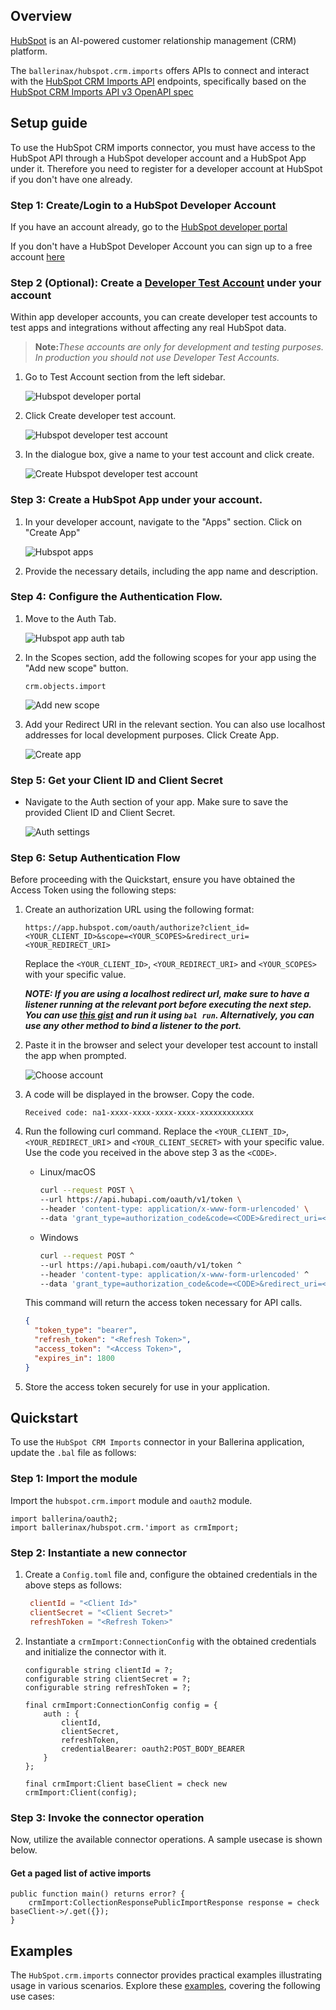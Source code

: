 ## Overview

[HubSpot](https://www.hubspot.com/our-story) is an AI-powered customer relationship management (CRM) platform. 

The `ballerinax/hubspot.crm.imports` offers APIs to connect and interact with the [HubSpot CRM Imports API](https://developers.hubspot.com/docs/api/crm/imports) endpoints, specifically based on the [HubSpot CRM Imports API v3 OpenAPI spec](https://github.com/HubSpot/HubSpot-public-api-spec-collection/blob/main/PublicApiSpecs/CRM/Imports/Rollouts/144903/v3/imports.json)

## Setup guide

To use the HubSpot CRM imports connector, you must have access to the HubSpot API through a HubSpot developer account and a HubSpot App under it. Therefore you need to register for a developer account at HubSpot if you don't have one already.

### Step 1: Create/Login to a HubSpot Developer Account

If you have an account already, go to the [HubSpot developer portal](https://app.hubspot.com/)

If you don't have a HubSpot Developer Account you can sign up to a free account [here](https://developers.hubspot.com/get-started)

### Step 2 (Optional): Create a [Developer Test Account](https://developers.hubspot.com/beta-docs/getting-started/account-types#developer-test-accounts) under your account

Within app developer accounts, you can create developer test accounts to test apps and integrations without affecting any real HubSpot data.

> **Note:**_These accounts are only for development and testing purposes. In production you should not use Developer Test Accounts._

1. Go to Test Account section from the left sidebar.

   ![Hubspot developer portal](../docs/setup/resources/test_acc_1.png)

2. Click Create developer test account.

   ![Hubspot developer test account](../docs/setup/resources/test_acc_2.png)

3. In the dialogue box, give a name to your test account and click create.

   ![Create Hubspot developer test account](../docs/setup/resources/test_acc_3.png)

### Step 3: Create a HubSpot App under your account.

1. In your developer account, navigate to the "Apps" section. Click on "Create App"

   ![Hubspot apps](../docs/setup/resources/create_app_1.png)

2. Provide the necessary details, including the app name and description.

### Step 4: Configure the Authentication Flow.

1. Move to the Auth Tab.

   ![Hubspot app auth tab](../docs/setup/resources/create_app_2.png)

2. In the Scopes section, add the following scopes for your app using the "Add new scope" button.

   `crm.objects.import`

   ![Add new scope](../docs/setup/resources/scope_set.png)

4. Add your Redirect URI in the relevant section. You can also use localhost addresses for local development purposes. Click Create App.

   ![Create app](../docs/setup/resources/create_app_final.png)

### Step 5: Get your Client ID and Client Secret

- Navigate to the Auth section of your app. Make sure to save the provided Client ID and Client Secret.

   ![Auth settings](../docs/setup/resources/get_credentials.png)

### Step 6: Setup Authentication Flow

Before proceeding with the Quickstart, ensure you have obtained the Access Token using the following steps:

1. Create an authorization URL using the following format:

   ```
   https://app.hubspot.com/oauth/authorize?client_id=<YOUR_CLIENT_ID>&scope=<YOUR_SCOPES>&redirect_uri=<YOUR_REDIRECT_URI>
   ```

   Replace the `<YOUR_CLIENT_ID>`, `<YOUR_REDIRECT_URI>` and `<YOUR_SCOPES>` with your specific value.

    **_NOTE: If you are using a localhost redirect url, make sure to have a listener running at the relevant port before executing the next step. You can use [this gist](https://gist.github.com/lnash94/0af47bfcb7cc1e3d59e06364b3c86b59) and run it using `bal run`. Alternatively, you can use any other method to bind a listener to the port._**

2. Paste it in the browser and select your developer test account to install the app when prompted.

   ![Choose account](../docs/setup/resources/install_app.png)

3. A code will be displayed in the browser. Copy the code.

   ```
   Received code: na1-xxxx-xxxx-xxxx-xxxx-xxxxxxxxxxxx
   ```

4. Run the following curl command. Replace the `<YOUR_CLIENT_ID>`, `<YOUR_REDIRECT_URI`> and `<YOUR_CLIENT_SECRET>` with your specific value. Use the code you received in the above step 3 as the `<CODE>`.

   - Linux/macOS

     ```bash
     curl --request POST \
     --url https://api.hubapi.com/oauth/v1/token \
     --header 'content-type: application/x-www-form-urlencoded' \
     --data 'grant_type=authorization_code&code=<CODE>&redirect_uri=<YOUR_REDIRECT_URI>&client_id=<YOUR_CLIENT_ID>&client_secret=<YOUR_CLIENT_SECRET>'
     ```

   - Windows

     ```bash
     curl --request POST ^
     --url https://api.hubapi.com/oauth/v1/token ^
     --header 'content-type: application/x-www-form-urlencoded' ^
     --data 'grant_type=authorization_code&code=<CODE>&redirect_uri=<YOUR_REDIRECT_URI>&client_id=<YOUR_CLIENT_ID>&client_secret=<YOUR_CLIENT_SECRET>'
     ```

   This command will return the access token necessary for API calls.

   ```json
   {
     "token_type": "bearer",
     "refresh_token": "<Refresh Token>",
     "access_token": "<Access Token>",
     "expires_in": 1800
   }
   ```

5. Store the access token securely for use in your application.

## Quickstart

To use the `HubSpot CRM Imports` connector in your Ballerina application, update the `.bal` file as follows:

### Step 1: Import the module

Import the `hubspot.crm.import` module and `oauth2` module.

```ballerina
import ballerina/oauth2;
import ballerinax/hubspot.crm.'import as crmImport;
```

### Step 2: Instantiate a new connector

1. Create a `Config.toml` file and, configure the obtained credentials in the above steps as follows:

   ```toml
    clientId = "<Client Id>"
    clientSecret = "<Client Secret>"
    refreshToken = "<Refresh Token>"
   ```

2. Instantiate a `crmImport:ConnectionConfig` with the obtained credentials and initialize the connector with it.

    ```ballerina 
    configurable string clientId = ?;
    configurable string clientSecret = ?;
    configurable string refreshToken = ?;

    final crmImport:ConnectionConfig config = {
        auth : {
            clientId,
            clientSecret,
            refreshToken,
            credentialBearer: oauth2:POST_BODY_BEARER
        }
    };

    final crmImport:Client baseClient = check new crmImport:Client(config);
    ```

### Step 3: Invoke the connector operation

Now, utilize the available connector operations. A sample usecase is shown below.

#### Get a paged list of active imports
    
```ballerina
public function main() returns error? {
    crmImport:CollectionResponsePublicImportResponse response = check baseClient->/.get({});
}
```

## Examples

The `HubSpot.crm.imports` connector provides practical examples illustrating usage in various scenarios. Explore these [examples](https://github.com/ballerina-platform/module-ballerinax-hubspot.crm.import/tree/main/examples), covering the following use cases:
